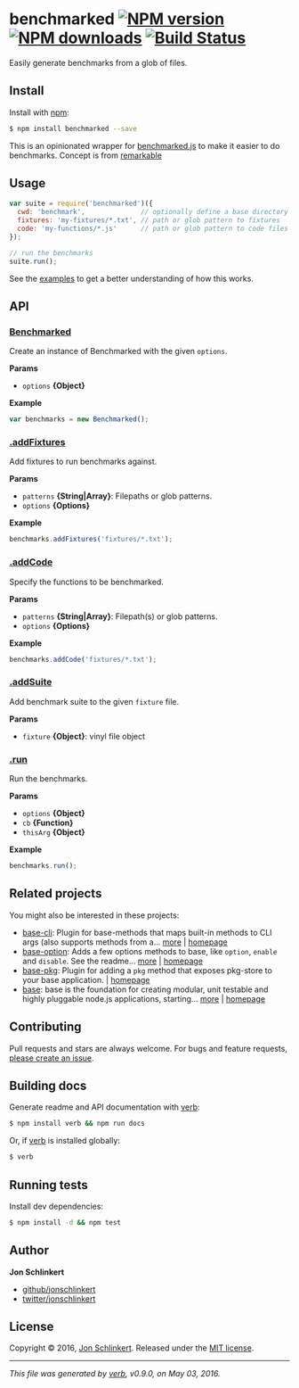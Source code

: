 # benchmarked [![NPM version](https://img.shields.io/npm/v/benchmarked.svg?style=flat)](https://www.npmjs.com/package/benchmarked) [![NPM downloads](https://img.shields.io/npm/dm/benchmarked.svg?style=flat)](https://npmjs.org/package/benchmarked) [![Build Status](https://img.shields.io/travis/jonschlinkert/benchmarked.svg?style=flat)](https://travis-ci.org/jonschlinkert/benchmarked)

Easily generate benchmarks from a glob of files.

## Install

Install with [npm](https://www.npmjs.com/):

```sh
$ npm install benchmarked --save
```

This is an opinionated wrapper for [benchmarked.js](http://benchmarkjs.com/) to make it easier to do benchmarks. Concept is from [remarkable](https://github.com/jonschlinkert/remarkable/tree/master/benchmark)

## Usage

```js
var suite = require('benchmarked')({
  cwd: 'benchmark',              // optionally define a base directory for code and fixtures
  fixtures: 'my-fixtures/*.txt', // path or glob pattern to fixtures
  code: 'my-functions/*.js'      // path or glob pattern to code files
});

// run the benchmarks
suite.run();
```

See the [examples](./examples) to get a better understanding of how this works.

## API

### [Benchmarked](index.js#L21)

Create an instance of Benchmarked with the given `options`.

**Params**

* `options` **{Object}**

**Example**

```js
var benchmarks = new Benchmarked();
```

### [.addFixtures](index.js#L240)

Add fixtures to run benchmarks against.

**Params**

* `patterns` **{String|Array}**: Filepaths or glob patterns.
* `options` **{Options}**

**Example**

```js
benchmarks.addFixtures('fixtures/*.txt');
```

### [.addCode](index.js#L256)

Specify the functions to be benchmarked.

**Params**

* `patterns` **{String|Array}**: Filepath(s) or glob patterns.
* `options` **{Options}**

**Example**

```js
benchmarks.addCode('fixtures/*.txt');
```

### [.addSuite](index.js#L268)

Add benchmark suite to the given `fixture` file.

**Params**

* `fixture` **{Object}**: vinyl file object

### [.run](index.js#L334)

Run the benchmarks.

**Params**

* `options` **{Object}**
* `cb` **{Function}**
* `thisArg` **{Object}**

**Example**

```js
benchmarks.run();
```

## Related projects

You might also be interested in these projects:

* [base-cli](https://www.npmjs.com/package/base-cli): Plugin for base-methods that maps built-in methods to CLI args (also supports methods from a… [more](https://www.npmjs.com/package/base-cli) | [homepage](https://github.com/node-base/base-cli)
* [base-option](https://www.npmjs.com/package/base-option): Adds a few options methods to base, like `option`, `enable` and `disable`. See the readme… [more](https://www.npmjs.com/package/base-option) | [homepage](https://github.com/node-base/base-option)
* [base-pkg](https://www.npmjs.com/package/base-pkg): Plugin for adding a `pkg` method that exposes pkg-store to your base application. | [homepage](https://github.com/node-base/base-pkg)
* [base](https://www.npmjs.com/package/base): base is the foundation for creating modular, unit testable and highly pluggable node.js applications, starting… [more](https://www.npmjs.com/package/base) | [homepage](https://github.com/node-base/base)

## Contributing

Pull requests and stars are always welcome. For bugs and feature requests, [please create an issue](https://github.com/jonschlinkert/benchmarked/issues/new).

## Building docs

Generate readme and API documentation with [verb](https://github.com/verbose/verb):

```sh
$ npm install verb && npm run docs
```

Or, if [verb](https://github.com/verbose/verb) is installed globally:

```sh
$ verb
```

## Running tests

Install dev dependencies:

```sh
$ npm install -d && npm test
```

## Author

**Jon Schlinkert**

* [github/jonschlinkert](https://github.com/jonschlinkert)
* [twitter/jonschlinkert](http://twitter.com/jonschlinkert)

## License

Copyright © 2016, [Jon Schlinkert](https://github.com/jonschlinkert).
Released under the [MIT license](https://github.com/jonschlinkert/benchmarked/blob/master/LICENSE).

***

_This file was generated by [verb](https://github.com/verbose/verb), v0.9.0, on May 03, 2016._